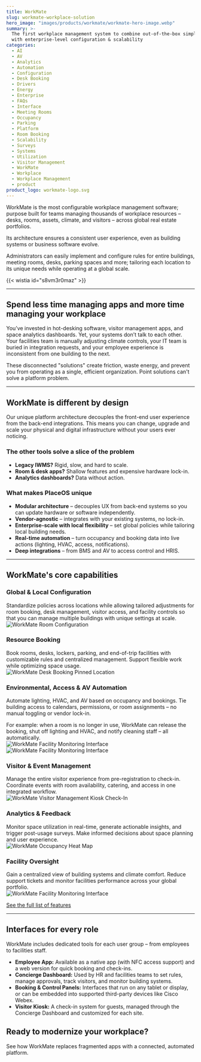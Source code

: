 ```yaml
---
title: WorkMate
slug: workmate-workplace-solution
hero_image: "images/products/workmate/workmate-hero-image.webp"
summary: >-
  The first workplace management system to combine out-of-the-box simplicity
  with enterprise-level configuration & scalability
categories:
  - AI
  - AV
  - Analytics
  - Automation
  - Configuration
  - Desk Booking
  - Drivers
  - Energy
  - Enterprise
  - FAQs
  - Interface
  - Meeting Rooms
  - Occupancy
  - Parking
  - Platform
  - Room Booking
  - Scalability
  - Surveys
  - Systems
  - Utilization
  - Visitor Management
  - WorkMate
  - Workplace
  - Workplace Management
  - product
product_logo: workmate-logo.svg
---
```

WorkMate is the most configurable workplace management software; purpose built for teams managing thousands of workplace resources – desks, rooms, assets, climate, and visitors – across global real estate portfolios. 

Its architecture ensures a consistent user experience, even as building systems or business software evolve. 

Administrators can easily implement and configure rules for entire buildings, meeting rooms, desks, parking spaces and more; tailoring each location to its unique needs while operating at a global scale.

{{< wistia id="s8vm3r0maz" >}}

---

## Spend less time managing apps and more time managing your workplace

You’ve invested in hot-desking software, visitor management apps, and space analytics dashboards. Yet, your systems don’t talk to each other. Your facilities team is manually adjusting climate controls, your IT team is buried in integration requests, and your employee experience is inconsistent from one building to the next.

These disconnected "solutions" create friction, waste energy, and prevent you from operating as a single, efficient organization. Point solutions can't solve a platform problem.

---
## WorkMate is different by design

Our unique platform architecture decouples the front-end user experience from the back-end integrations. This means you can change, upgrade and scale your physical and digital infrastructure without your users ever noticing.

### The other tools solve a slice of the problem
- **Legacy IWMS?** Rigid, slow, and hard to scale.  
- **Room & desk apps?** Shallow features and expensive hardware lock-in.  
- **Analytics dashboards?** Data without action.

### What makes PlaceOS unique

- **Modular architecture** – decouples UX from back-end systems so you can update hardware or software independently.  
- **Vendor-agnostic** – integrates with your existing systems, no lock-in.  
- **Enterprise-scale with local flexibility** – set global policies while tailoring local building needs.  
- **Real-time automation** – turn occupancy and booking data into live actions (lighting, HVAC, access, notifications).  
- **Deep integrations** – from BMS and AV to access control and HRIS.  

---
## WorkMate's core capabilities

### Global & Local Configuration
Standardize policies across locations while allowing tailored adjustments for room booking, desk management, visitor access, and facility controls so that you can manage multiple buildings with unique settings at scale.
![WorkMate Room Configuration](/images/products/workmate/workmate-room-configuration-rules.webp)
### Resource Booking
Book rooms, desks, lockers, parking, and end-of-trip facilities with customizable rules and centralized management. Support flexible work while optimizing space usage.  
![WorkMate Desk Booking Pinned Location](/images/products/workmate/desk-booking-pinned-location-thumbnail.avif)

### Environmental, Access & AV Automation
Automate lighting, HVAC, and AV based on occupancy and bookings. Tie building access to calendars, permissions, or room assignments – no manual toggling or vendor lock-in.

For example: when a room is no longer in use, WorkMate can release the booking, shut off lighting and HVAC, and notify cleaning staff – all automatically.  
![WorkMate Facility Monitoring Interface](/images/products/workmate/workmate-evironment-information-p-1600.webp)
![WorkMate Facility Monitoring Interface](/images/products/workmate/workmate-evironment-information-p-1600.webp)

### Visitor & Event Management
Manage the entire visitor experience from pre-registration to check-in. Coordinate events with room availability, catering, and access in one integrated workflow.  
![WorkMate Visitor Management Kiosk Check-In](/images/products/workmate/placeos-workmate-kiosk-check-in.webp)

### Analytics & Feedback
Monitor space utilization in real-time, generate actionable insights, and trigger post-usage surveys. Make informed decisions about space planning and user experience.  
![WorkMate Occupancy Heat Map](/images/products/workmate/real-time-occupancy-workmate-floor-plan-occupancy-by-room.webp)

### Facility Oversight
Gain a centralized view of building systems and climate comfort. Reduce support tickets and monitor facilities performance across your global portfolio.  
![WorkMate Facility Monitoring Interface](/images/products/workmate/workmate-evironment-information-p-1600.webp)

[See the full list of features](#features)

---
## Interfaces for every role

WorkMate includes dedicated tools for each user group – from employees to facilities staff.

- **Employee App:** Available as a native app (with NFC access support) and a web version for quick booking and check-ins.  
- **Concierge Dashboard:** Used by HR and facilities teams to set rules, manage approvals, track visitors, and monitor building systems.  
- **Booking & Control Panels:** Interfaces that run on any tablet or display, or can be embedded into supported third-party devices like Cisco Webex.  
- **Visitor Kiosk:** A check-in system for guests, managed through the Concierge Dashboard and customized for each site.

## Ready to modernize your workplace?

See how WorkMate replaces fragmented apps with a connected, automated platform.